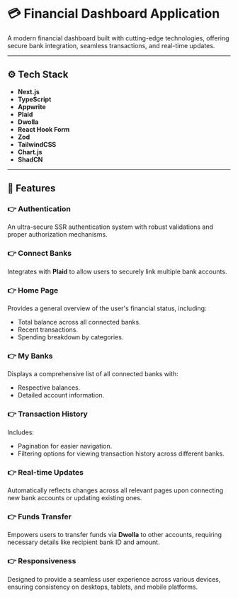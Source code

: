 # 💳 Financial Dashboard Application

A modern financial dashboard built with cutting-edge technologies, offering secure bank integration, seamless transactions, and real-time updates.

---

## ⚙️ Tech Stack

- **Next.js**
- **TypeScript**
- **Appwrite**
- **Plaid**
- **Dwolla**
- **React Hook Form**
- **Zod**
- **TailwindCSS**
- **Chart.js**
- **ShadCN**

---

## 🔋 Features

### 👉 **Authentication**
An ultra-secure SSR authentication system with robust validations and proper authorization mechanisms.

### 👉 **Connect Banks**
Integrates with **Plaid** to allow users to securely link multiple bank accounts.

### 👉 **Home Page**
Provides a general overview of the user's financial status, including:
- Total balance across all connected banks.
- Recent transactions.
- Spending breakdown by categories.

### 👉 **My Banks**
Displays a comprehensive list of all connected banks with:
- Respective balances.
- Detailed account information.

### 👉 **Transaction History**
Includes:
- Pagination for easier navigation.
- Filtering options for viewing transaction history across different banks.

### 👉 **Real-time Updates**
Automatically reflects changes across all relevant pages upon connecting new bank accounts or updating existing ones.

### 👉 **Funds Transfer**
Empowers users to transfer funds via **Dwolla** to other accounts, requiring necessary details like recipient bank ID and amount.

### 👉 **Responsiveness**
Designed to provide a seamless user experience across various devices, ensuring consistency on desktops, tablets, and mobile platforms.
